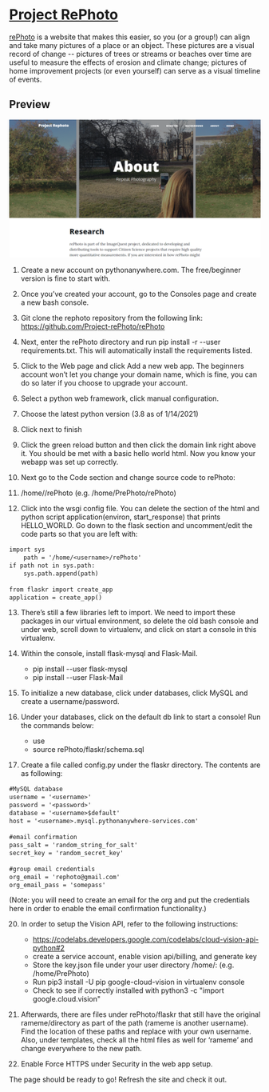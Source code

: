# [Project RePhoto](https://rameme.pythonanywhere.com/)

[rePhoto](https://rameme.pythonanywhere.com/) is a website that makes this easier, so you (or a group!) can align and take many pictures of a place or an object. These pictures are a visual record of change -- pictures of trees or streams or beaches over time are useful to measure the effects of erosion and climate change; pictures of home improvement projects (or even yourself) can serve as a visual timeline of events.

## Preview

[![Current Site](https://github.com/Chen-Hao-Liu/flask_rephoto/blob/master/flaskr/static/imgs/screenCapture.png)](https://rameme.pythonanywhere.com/)

1. Create a new account on pythonanywhere.com. The free/beginner version is fine to start with.

2. Once you’ve created your account, go to the Consoles page and create a new bash console.

3. Git clone the rephoto repository from the following link: https://github.com/Project-rePhoto/rePhoto

4. Next, enter the rePhoto directory and run pip install -r --user requirements.txt. This will automatically install the requirements listed.

5. Click to the Web page and click Add a new web app. The beginners account won’t let you change your domain name, which is fine, you can do so later if you choose to upgrade your account.

6. Select a python web framework, click manual configuration.

7. Choose the latest python version (3.8 as of 1/14/2021)

8. Click next to finish

9. Click the green reload button and then click the domain link right above it. You should be met with a basic hello world html. Now you know your webapp was set up correctly.

10. Next go to the Code section and change source code to rePhoto:

11. /home/<username>/rePhoto (e.g. /home/PrePhoto/rePhoto)

12. Click into the wsgi config file. You can delete the section of the html and python script application(environ, start_response) that prints HELLO_WORLD. Go down to the flask section and uncomment/edit the code parts so that you are left with:

```
import sys
    path = '/home/<username>/rePhoto'
if path not in sys.path:
    sys.path.append(path)

from flaskr import create_app
application = create_app()
```

13. There’s still a few libraries left to import. We need to import these packages in our virtual environment, so delete the old bash console and under web, scroll down to virtualenv, and click on start a console in this virtualenv.

14. Within the console, install flask-mysql and Flask-Mail.
    * pip install --user flask-mysql
    * pip install --user Flask-Mail

17. To initialize a new database, click under databases, click MySQL and create a username/password. 

18. Under your databases, click on the default db link to start a console! Run the commands below:
    * use <database name>
    * source rePhoto/flaskr/schema.sql

19. Create a file called config.py under the flaskr directory. The contents are as following:

```
#MySQL database
username = '<username>'
password = '<password>'
database = '<username>$default'
host = '<username>.mysql.pythonanywhere-services.com'

#email confirmation
pass_salt = 'random_string_for_salt'
secret_key = 'random_secret_key'

#group email credentials
org_email = 'rephoto@gmail.com'
org_email_pass = 'somepass'
```

(Note: you will need to create an email for the org and put the credentials here in order to enable the email confirmation functionality.)

20. In order to setup the Vision API, refer to the following instructions:
    * https://codelabs.developers.google.com/codelabs/cloud-vision-api-python#2
    * create a service account, enable vision api/billing, and generate key
    * Store the key.json file under your user directory /home/<username>: (e.g. /home/PrePhoto)
    * Run pip3 install -U pip google-cloud-vision in virtualenv console
    * Check to see if correctly installed with python3 -c "import google.cloud.vision"

21. Afterwards, there are files under rePhoto/flaskr that still have the original rameme/directory as part of the path (rameme is another username). Find the location of these paths and replace with your own username. Also, under templates, check all the html files as well for ‘rameme’ and change everywhere to the new path.

22. Enable Force HTTPS under Security in the web app setup.

The page should be ready to go! Refresh the site and check it out.
